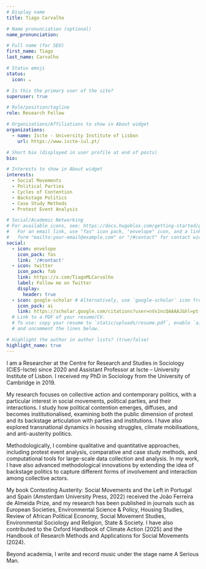 ```yaml
---
# Display name
title: Tiago Carvalho

# Name pronunciation (optional)
name_pronunciation: 

# Full name (for SEO)
first_name: Tiago
last_name: Carvalho

# Status emoji
status:
  icon: ☕️

# Is this the primary user of the site?
superuser: true

# Role/position/tagline
role: Research Fellow

# Organizations/Affiliations to show in About widget
organizations:
  - name: Iscte - University Institute of Lisbon
    url: https://www.iscte-iul.pt/

# Short bio (displayed in user profile at end of posts)
bio: 

# Interests to show in About widget
interests:
  - Social Movements
  - Political Parties
  - Cycles of Contention
  - Backstage Politics
  - Case Study Methods
  - Protest Event Analysis

# Social/Academic Networking
# For available icons, see: https://docs.hugoblox.com/getting-started/page-builder/#icons
#   For an email link, use "fas" icon pack, "envelope" icon, and a link in the
#   form "mailto:your-email@example.com" or "/#contact" for contact widget.
social:
  - icon: envelope
    icon_pack: fas
    link: '/#contact'
  - icon: twitter
    icon_pack: fab
    link: https://x.com/TiagoMLCarvalho
    label: Follow me on Twitter
    display:
      header: true
  - icon: google-scholar # Alternatively, use `google-scholar` icon from `ai` icon pack
    icon_pack: ai
    link: https://scholar.google.com/citations?user=nVx1ncQAAAAJ&hl=pt-BR
  # Link to a PDF of your resume/CV.
  # To use: copy your resume to `static/uploads/resume.pdf`, enable `ai` icons in `params.yaml`,
  # and uncomment the lines below.

# Highlight the author in author lists? (true/false)
highlight_name: true
---
```


I am a Researcher at the Centre for Research and Studies in Sociology (CIES-Iscte) since 2020 and Assistant Professor at Iscte – University Institute of Lisbon. I received my PhD in Sociology from the University of Cambridge in 2019.

My research focuses on collective action and contemporary politics, with a particular interest in social movements, political parties, and their interactions. I study how political contention emerges, diffuses, and becomes institutionalised, examining both the public dimension of protest and its backstage articulation with parties and institutions. I have also explored transnational dynamics in housing struggles, climate mobilisations, and anti-austerity politics.

Methodologically, I combine qualitative and quantitative approaches, including protest event analysis, comparative and case study methods, and computational tools for large-scale data collection and analysis. In my work, I have also advanced methodological innovations by extending the idea of backstage politics to capture different forms of involvement and interaction among collective actors.

My book Contesting Austerity: Social Movements and the Left in Portugal and Spain (Amsterdam University Press, 2022) received the João Ferreira de Almeida Prize, and my research has been published in journals such as European Societies, Environmental Science & Policy, Housing Studies, Review of African Political Economy, Social Movement Studies, Environmental Sociology and Religion, State & Society. I have also contributed to the Oxford Handbook of Climate Action (2025) and the Handbook of Research Methods and Applications for Social Movements (2024).

Beyond academia, I write and record music under the stage name A Serious Man.